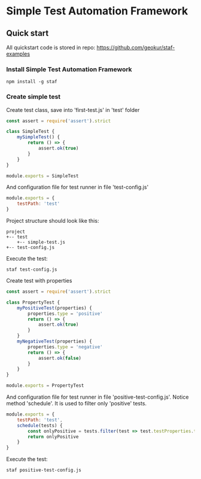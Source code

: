 # Simple Test Automation Framework
## Quick start
All quickstart code is stored in repo: https://github.com/geokur/staf-examples
### Install Simple Test Automation Framework
```shell
npm install -g staf
```
### Create simple test
Create test class, save into 'first-test.js' in 'test' folder
```javascript
const assert = require('assert').strict

class SimpleTest {
    mySimpleTest() {
        return () => {
            assert.ok(true)
        }
    }
}

module.exports = SimpleTest
```
And configuration file for test runner in file 'test-config.js'
```javascript
module.exports = {
    testPath: 'test'
}
```
Project structure should look like this:
```
project
+-- test
    +-- simple-test.js
+-- test-config.js
```
Execute the test:
```shell
staf test-config.js
```
Create test with properties
```javascript
const assert = require('assert').strict

class PropertyTest {
    myPositiveTest(properties) {
        properties.type = 'positive'
        return () => {
            assert.ok(true)
        }
    }
    myNegativeTest(properties) {
        properties.type = 'negative'
        return () => {
            assert.ok(false)
        }
    }
}

module.exports = PropertyTest
```
And configuration file for test runner in file 'positive-test-config.js'. Notice method 'schedule'. It is used to filter only 'positive' tests.
```javascript
module.exports = {
    testPath: 'test',
    schedule(tests) {
        const onlyPositive = tests.filter(test => test.testProperties.type === 'positive')
        return onlyPositive
    }
}
```
Execute the test:
```shell
staf positive-test-config.js
```